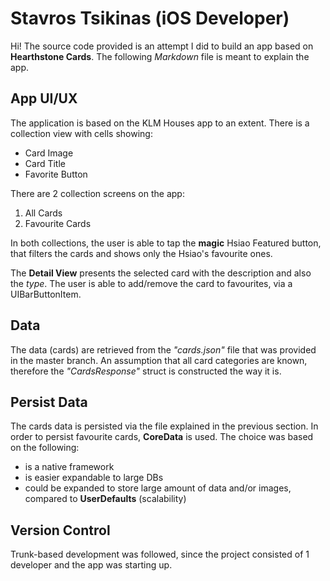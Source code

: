 # Stavros Tsikinas (iOS Developer)
Hi! The source code provided is an attempt I did to build an app based on **Hearthstone Cards**. The following *Markdown* file is meant to explain the app. 

## App UI/UX
The application is based on the KLM Houses app to an extent. There is a collection view with cells showing:

 - Card Image
 - Card Title
 - Favorite Button
 
There are 2 collection screens on the app:
 1. All Cards
 2. Favourite Cards

In both collections, the user is able to tap the **magic** Hsiao Featured button, that filters the cards and shows only the Hsiao's favourite ones.

The **Detail View** presents the selected card with the description and also the *type*. The user is able to add/remove the card to favourites, via a UIBarButtonItem.

## Data
The data (cards) are retrieved from the *"cards.json"* file that was provided in the master branch. An assumption that all card categories are known, therefore the *"CardsResponse"* struct is constructed the way it is.

## Persist Data
The cards data is persisted via the file explained in the previous section. In order to persist favourite cards, **CoreData** is used. The choice was based on the following:
 - is a native framework
 - is easier expandable to large DBs
 - could be expanded to store large amount of data and/or images, compared to **UserDefaults** (scalability)

## Version Control
Trunk-based development was followed, since the project consisted of 1 developer and the app was starting up.
